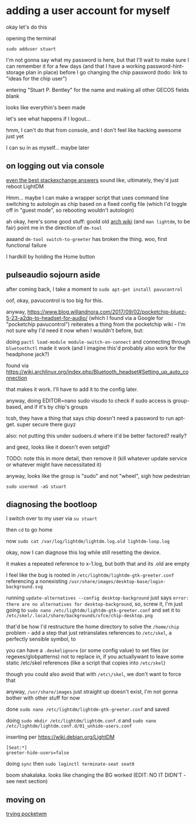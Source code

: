 # adding a user account for myself

okay let's do this

opening the terminal

`sudo adduser stuart`

I'm not gonna say what my password is here, but that I'll wait to make sure I can remember it for a few days (and that I have a working password-hint-storage plan in place) before I go changing the chip password (todo: link to "ideas for the chip user")

entering "Stuart P. Bentley" for the name and making all other GECOS fields blank

looks like everythin's been made

let's see what happens if I logout...

hmm, I can't do that from console, and I don't feel like hacking awesome just yet

I can su in as myself... maybe later

## on logging out via console

[even the best stackexchange answers](https://askubuntu.com/q/180628/245043) sound like, ultimately, they'd just reboot LightDM

Hmm... maybe I can make a wrapper script that uses command line switching to autologin as chip based on a fixed config file (which I'd toggle off in "guest mode", so rebooting wouldn't autologin)

ah okay, here's some good stuff: goold old [arch wiki](https://wiki.archlinux.org/index.php/LightDM#Command_line_tool) (and `man lightdm`, to be fair) point me in the direction of `dm-tool`

aaaand `dm-tool switch-to-greeter` has broken the thing. woo, first functional failure

I hardkill by holding the Home button

## pulseaudio sojourn aside

after coming back, I take a moment to `sudo apt-get install pavucontrol`

oof, okay, pavucontrol is too big for this.

anyway, https://www.blog.willandnora.com/2017/09/02/pocketchip-bluez-5-23-a2dp-to-headset-for-audio/ (which I found via a Google for "pocketchip pavucontrol") reiterates a thing from the pocketchip wiki - I'm not sure why I'd need it now when I wouldn't before, but:

doing `pactl load-module module-switch-on-connect` and connecting through `bluetoothctl` made it work (and I imagine this'd probably also work for the headphone jack?)

found via https://wiki.archlinux.org/index.php/Bluetooth_headset#Setting_up_auto_connection

that makes it work. I'll have to add it to the config later.

anyway, doing EDITOR=nano sudo visudo to check if sudo access is group-based, and if it's by chip's groups

tcsh, they have a thing that says chip doesn't need a password to run apt-get. super secure there guyz

also: not putting this under sudoers.d where it'd be better factored? really?

and geez, looks like it doesn't even setgid?

TODO: note this in more detail, then remove it (kill whatever update service or whatever might have necessitated it)

anyway, looks like the group is "sudo" and not "wheel", sigh how pedestrian

`sudo usermod -aG stuart`

## diagnosing the bootloop

I switch over to my user via `su stuart`

then `cd` to go home

now `sudo cat /var/log/lightdm/lightdm.log.old lightdm-loop.log`

okay, now I can diagnose this log while still resetting the device.

it makes a repeated reference to x-1.log, but both that and its .old are empty

I feel like the bug is rooted in `/etc/lightdm/lightdm-gtk-greeter.conf` referencing a nonexisting `/usr/share/images/desktop-base/login-background.svg`

running `update-alternatives --config desktop-background` just says `error: there are no alternatives for desktop-background`, so, screw it, I'm just going to `sudo nano /etc/lightdm/lightdm-gtk-greeter.conf` and set it to `/etc/skel/.local/share/backgrounds/xfce/chip-desktop.png`

that'd be how I'd restructure the home directory to solve the `/home/chip` problem - add a step that just retranslates references to `/etc/skel`, a perfectly sensible symbol, to

you can have a `.deskelignore` (or some config value) to set files (or regexes/globpatterns) not to replace in, if you actuallywant to leave some static /etc/skel references (like a script that copies into `/etc/skel`)

though you could also avoid that with `/etc\/skel`, we don't want to force that

anyway, `/usr/share/images` just straight up doesn't exist, I'm not gonna bother with other stuff for now

done `sudo nano /etc/lightdm/lightdm-gtk-greeter.conf` and saved

doing `sudo mkdir /etc/lightdm/lightdm.conf.d` and `sudo nano /etc/lightdm/lightdm.conf.d/01_unhide-users.conf`

inserting per https://wiki.debian.org/LightDM

```
[Seat:*]
greeter-hide-users=false
```

doing `sync` then `sudo loginctl terminate-seat seat0`

boom shakalaka. looks like changing the BG worked (EDIT: NO IT DIDN'T - see next section)

## moving on

[trying pocketwm](7515x-h3cq6-f6acw-771bk-1g0ap)
